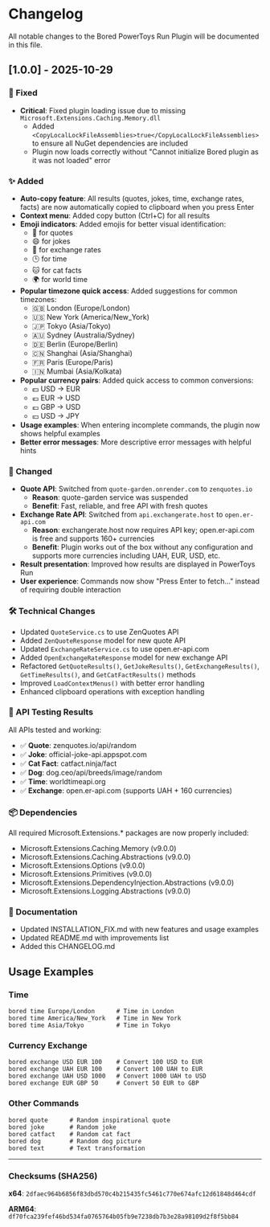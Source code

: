 # Changelog

All notable changes to the Bored PowerToys Run Plugin will be documented in this file.

## [1.0.0] - 2025-10-29

### 🚨 Fixed
- **Critical**: Fixed plugin loading issue due to missing `Microsoft.Extensions.Caching.Memory.dll`
  - Added `<CopyLocalLockFileAssemblies>true</CopyLocalLockFileAssemblies>` to ensure all NuGet dependencies are included
  - Plugin now loads correctly without "Cannot initialize Bored plugin as it was not loaded" error

### ✨ Added
- **Auto-copy feature**: All results (quotes, jokes, time, exchange rates, facts) are now automatically copied to clipboard when you press Enter
- **Context menu**: Added copy button (Ctrl+C) for all results
- **Emoji indicators**: Added emojis for better visual identification:
  - 💭 for quotes
  - 😄 for jokes
  - 💱 for exchange rates
  - 🕒 for time
  - 🐱 for cat facts
  - 🌍 for world time
- **Popular timezone quick access**: Added suggestions for common timezones:
  - 🇬🇧 London (Europe/London)
  - 🇺🇸 New York (America/New_York)
  - 🇯🇵 Tokyo (Asia/Tokyo)
  - 🇦🇺 Sydney (Australia/Sydney)
  - 🇩🇪 Berlin (Europe/Berlin)
  - 🇨🇳 Shanghai (Asia/Shanghai)
  - 🇫🇷 Paris (Europe/Paris)
  - 🇮🇳 Mumbai (Asia/Kolkata)
- **Popular currency pairs**: Added quick access to common conversions:
  - 💵 USD → EUR
  - 💶 EUR → USD
  - 💷 GBP → USD
  - 💴 USD → JPY
- **Usage examples**: When entering incomplete commands, the plugin now shows helpful examples
- **Better error messages**: More descriptive error messages with helpful hints

### 🔄 Changed
- **Quote API**: Switched from `quote-garden.onrender.com` to `zenquotes.io`
  - **Reason**: quote-garden service was suspended
  - **Benefit**: Fast, reliable, and free API with fresh quotes
- **Exchange Rate API**: Switched from `api.exchangerate.host` to `open.er-api.com`
  - **Reason**: exchangerate.host now requires API key; open.er-api.com is free and supports 160+ currencies
  - **Benefit**: Plugin works out of the box without any configuration and supports more currencies including UAH, EUR, USD, etc.
- **Result presentation**: Improved how results are displayed in PowerToys Run
- **User experience**: Commands now show "Press Enter to fetch..." instead of requiring double interaction

### 🛠️ Technical Changes
- Updated `QuoteService.cs` to use ZenQuotes API
- Added `ZenQuoteResponse` model for new quote API
- Updated `ExchangeRateService.cs` to use open.er-api.com
- Added `OpenExchangeRateResponse` model for new exchange API
- Refactored `GetQuoteResults()`, `GetJokeResults()`, `GetExchangeResults()`, `GetTimeResults()`, and `GetCatFactResults()` methods
- Improved `LoadContextMenus()` with better error handling
- Enhanced clipboard operations with exception handling

### 🧪 API Testing Results
All APIs tested and working:
- ✅ **Quote**: zenquotes.io/api/random
- ✅ **Joke**: official-joke-api.appspot.com
- ✅ **Cat Fact**: catfact.ninja/fact
- ✅ **Dog**: dog.ceo/api/breeds/image/random
- ✅ **Time**: worldtimeapi.org
- ✅ **Exchange**: open.er-api.com (supports UAH + 160 currencies)

### 📦 Dependencies
All required Microsoft.Extensions.* packages are now properly included:
- Microsoft.Extensions.Caching.Memory (v9.0.0)
- Microsoft.Extensions.Caching.Abstractions (v9.0.0)
- Microsoft.Extensions.Options (v9.0.0)
- Microsoft.Extensions.Primitives (v9.0.0)
- Microsoft.Extensions.DependencyInjection.Abstractions (v9.0.0)
- Microsoft.Extensions.Logging.Abstractions (v9.0.0)

### 📝 Documentation
- Updated INSTALLATION_FIX.md with new features and usage examples
- Updated README.md with improvements list
- Added this CHANGELOG.md

## Usage Examples

### Time
```
bored time Europe/London      # Time in London
bored time America/New_York   # Time in New York
bored time Asia/Tokyo         # Time in Tokyo
```

### Currency Exchange
```
bored exchange USD EUR 100    # Convert 100 USD to EUR
bored exchange UAH EUR 100    # Convert 100 UAH to EUR
bored exchange UAH USD 1000   # Convert 1000 UAH to USD
bored exchange EUR GBP 50     # Convert 50 EUR to GBP
```

### Other Commands
```
bored quote      # Random inspirational quote
bored joke       # Random joke
bored catfact    # Random cat fact
bored dog        # Random dog picture
bored text       # Text transformation
```

---

### Checksums (SHA256)

**x64**: `2dfaec964b6856f83dbd570c4b215435fc5461c770e674afc12d61848d464cdf`

**ARM64**: `df70fca239fef46bd534fa0765764b05fb9e7238db7b3e28a98109d2f8f5bb84`
